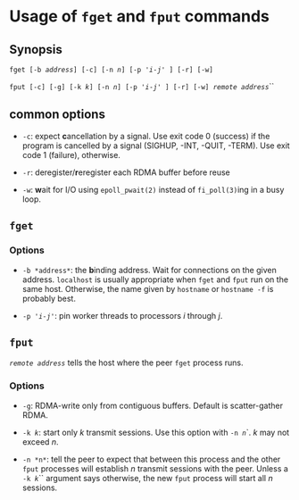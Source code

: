 # Usage of `fget` and `fput` commands

## Synopsis

`fget [-b `*`address`*`] [-c] [-n `*`n`*`] [-p '`*`i`*` - `*`j`*`' ] [-r] [-w]`

`fput [-c] [-g] [-k `*`k`*`] [-n `*`n`*`] [-p '`*`i`*` - `*`j`*`' ] [-r] [-w] `*`remote address`*``

## common options

* `-c`: expect **c**ancellation by a signal.  Use exit code 0 (success)
  if the program is cancelled by a signal (SIGHUP, -INT, -QUIT, -TERM).
  Use exit code 1 (failure), otherwise.

* `-r`: deregister/**r**eregister each RDMA buffer before reuse

* `-w`: **w**ait for I/O using `epoll_pwait(2)` instead of
  `fi_poll(3)`ing in a busy loop.

## `fget`

### Options

* `-b *address*`: the **b**inding address.  Wait for connections on the
  given address. `localhost` is usually appropriate when `fget` and
  `fput` run on the same host.  Otherwise, the name given by `hostname`
  or `hostname -f` is probably best.

* `-p '`*`i`*` - `*`j`*`'`: pin worker threads to processors
  *i* through *j*.

## `fput`

*`remote address`* tells the host where the peer `fget` process
runs.

### Options

* `-g`: RDMA-write only from contiguous buffers.  Default is
  scatter-gather RDMA.

* `-k `*`k`*: start only *k* transmit sessions.  Use this option with
  `-n `*`n`*`.  *k* may not exceed *n*.

* `-n *n*`: tell the peer to expect that between this process and the
  other `fput` processes will establish *n* transmit sessions with the
  peer.  Unless a `-k `*`k`*`` argument says otherwise, the new `fput`
  process will start all *n* sessions.

